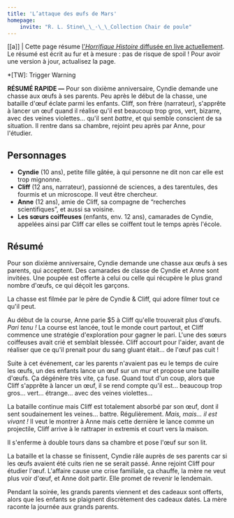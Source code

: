 ```yaml
---
title: 'L’attaque des œufs de Mars'
homepage:
    invite: "R. L. Stine\_\_·\_\_Collection Chair de poule"
---
```


[[a]]
| Cette page résume [l'_Horrifique Histoire_ diffusée en live actuellement](https://www.twitch.tv/vchabrette). Le résumé est écrit au fur et à mesure : pas de risque de spoil ! Pour avoir une version à jour, actualisez la page.

*[TW]: Trigger Warning

**RÉSUMÉ RAPIDE  —** Pour son dixième anniversaire, Cyndie demande une chasse aux œufs à ses parents. Peu après le début de la chasse, une bataille d'œuf éclate parmi les enfants. Cliff, son frère (narrateur), s'apprête à lancer un œuf quand il réalise qu'il est beaucoup trop gros, vert, bizarre, avec des veines violettes… qu'il sent *battre*, et qui semble conscient de sa situation. Il rentre dans sa chambre, rejoint peu après par Anne, pour l'étudier.

## Personnages

- **Cyndie** (10 ans), petite fille gâtée, à qui personne ne dit non car elle est trop mignonne.
- **Cliff** (12 ans, narrateur), passionné de sciences, a des tarentules, des fourmis et un microscope. Il veut être chercheur.
- **Anne** (12 ans), amie de Cliff, sa compagne de “recherches scientifiques”, et aussi sa voisine.
- **Les sœurs coiffeuses** (enfants, env. 12 ans), camarades de Cyndie, appelées ainsi par Cliff car elles se coiffent tout le temps après l'école.

## Résumé

Pour son dixième anniversaire, Cyndie demande une chasse aux œufs à ses parents, qui acceptent. Des camarades de classe de Cyndie et Anne sont invitées. Une poupée est offerte à celui ou celle qui récupère le plus grand nombre d'œufs, ce qui déçoit les garçons.

La chasse est filmée par le père de Cyndie & Cliff, qui adore filmer tout ce qu'il peut.

Au début de la course, Anne parie $5 à Cliff qu'elle trouverait plus d'œufs. _Pari tenu !_ La course est lancée, tout le monde court partout, et Cliff commence une stratégie d'exploration pour gagner le pari. L'une des sœurs coiffeuses avait crié et semblait blessée. Cliff accourt pour l'aider, avant de réaliser que ce qu'il prenait pour du sang gluant était… de l'œuf pas cuit !

Suite à cet événement, car les parents n'avaient pas eu le temps de cuire les œufs, un des enfants lance un œuf sur un mur et propose une bataille d'œufs. Ça dégénère très vite, ça fuse. Quand tout d'un coup, alors que Cliff s'apprête à lancer un œuf, il se rend compte qu'il est… beaucoup trop gros… vert… étrange… avec des veines violettes…

La bataille continue mais Cliff est totalement absorbé par son œuf, dont il sent soudainement les veines… battre. Régulièrement. _Mais, mais… il est vivant !_ Il veut le montrer à Anne mais cette dernière le lance comme un projectile, Cliff arrive à le rattraper in extremis et court vers la maison.

Il s'enferme à double tours dans sa chambre et pose l'œuf sur son lit.

La bataille et la chasse se finissent, Cyndie râle auprès de ses parents car si les œufs avaient été cuits rien ne se serait passé. Anne rejoint Cliff pour étudier l'œuf. L'affaire cause une crise familiale, ça chauffe, la mère ne veut plus voir d'œuf, et Anne doit partir. Elle promet de revenir le lendemain.

Pendant la soirée, les grands parents viennent et des cadeaux sont offerts, alors que les enfants se plaignent discrètement des cadeaux datés. La mère raconte la journée aux grands parents.